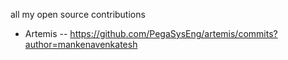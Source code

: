 all my open source contributions

- Artemis -- https://github.com/PegaSysEng/artemis/commits?author=mankenavenkatesh
